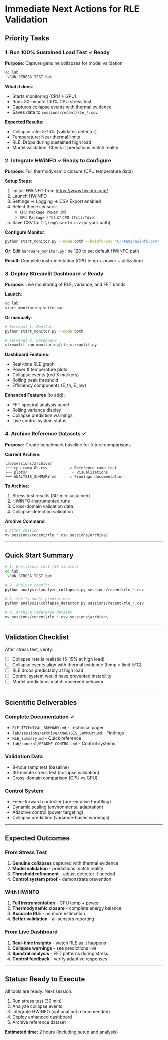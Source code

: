 # Immediate Next Actions for RLE Validation

## Priority Tasks

### 1. Run 100% Sustained Load Test ✓ Ready
**Purpose**: Capture genuine collapses for model validation

```bash
cd lab
.\RUN_STRESS_TEST.bat
```

**What it does**:
- Starts monitoring (CPU + GPU)
- Runs 30-minute 100% CPU stress test
- Captures collapse events with thermal evidence
- Saves data to `sessions/recent/rle_*.csv`

**Expected Results**:
- Collapse rate: 5-15% (validates detector)
- Temperature: Near thermal limits
- RLE: Drops during sustained high load
- Model validation: Check if predictions match reality

### 2. Integrate HWiNFO ✓ Ready to Configure
**Purpose**: Full thermodynamic closure (CPU temperature data)

**Setup Steps**:
1. Install HWiNFO from https://www.hwinfo.com/
2. Launch HWiNFO
3. Settings → Logging → CSV Export enabled
4. Select these sensors:
   - `CPU Package Power (W)`
   - `CPU Package (°C)` or `CPU (Tctl/Tdie)`
5. Save CSV to: `C:\temp\hwinfo.csv` (or your path)

**Configure Monitor**:
```bash
python start_monitor.py --mode both --hwinfo-csv "C:\temp\hwinfo.csv"
```

**Or**: Edit `hardware_monitor.py` line 120 to set default HWiNFO path

**Result**: Complete instrumentation (CPU temp + power + utilization)

### 3. Deploy Streamlit Dashboard ✓ Ready
**Purpose**: Live monitoring of RLE, variance, and FFT bands

**Launch**:
```bash
cd lab
start_monitoring_suite.bat
```

**Or manually**:
```bash
# Terminal 1: Monitor
python start_monitor.py --mode both

# Terminal 2: Dashboard
streamlit run monitoring/rle_streamlit.py
```

**Dashboard Features**:
- Real-time RLE graph
- Power & temperature plots
- Collapse events (red X markers)
- Rolling peak threshold
- Efficiency components (E_th, E_pw)

**Enhanced Features** (to add):
- FFT spectral analysis panel
- Rolling variance display
- Collapse prediction warnings
- Live control system status

### 4. Archive Reference Datasets ✓
**Purpose**: Create benchmark baseline for future comparisons

**Current Archive**:
```
lab/sessions/archive/
├── cpu_ramp_8h.csv          ✓ Reference ramp test
├── plots/                    ✓ Visualizations
└── ANALYSIS_SUMMARY.md      ✓ Findings documentation
```

**To Archive**:
1. Stress test results (30-min sustained)
2. HWiNFO-instrumented runs
3. Cross-domain validation data
4. Collapse-detection validation

**Archive Command**:
```bash
# After session
mv sessions/recent/rle_*.csv sessions/archive/
```

---

## Quick Start Summary

```bash
# 1. Run stress test (30 minutes)
cd lab
.\RUN_STRESS_TEST.bat

# 2. Analyze results
python analysis\analyze_collapses.py sessions/recent\rle_*.csv

# 3. Verify model predictions
python analysis\collapse_detector.py sessions/recent\rle_*.csv

# 4. Archive reference dataset
mv sessions/recent\rle_*.csv sessions\archive\
```

---

## Validation Checklist

After stress test, verify:

- [ ] Collapse rate is realistic (5-15% at high load)
- [ ] Collapse events align with thermal evidence (temp > limit-5°C)
- [ ] RLE drops predictably at high load
- [ ] Control system would have prevented instability
- [ ] Model predictions match observed behavior

---

## Scientific Deliverables

### Complete Documentation ✓
- `RLE_TECHNICAL_SUMMARY.md` - Technical paper
- `lab/sessions/archive/ANALYSIS_SUMMARY.md` - Findings
- `RLE_Summary.md` - Quick reference
- `lab/control/README_CONTROL.md` - Control systems

### Validation Data
- 8-hour ramp test (baseline)
- 30-minute stress test (collapse validation)
- Cross-domain comparison (CPU vs GPU)

### Control System
- Feed-forward controller (pre-emptive throttling)
- Dynamic scaling (environmental adaptation)
- Adaptive control (power targeting)
- Collapse prediction (variance-based warnings)

---

## Expected Outcomes

### From Stress Test
1. **Genuine collapses** captured with thermal evidence
2. **Model validation** - predictions match reality
3. **Threshold refinement** - adjust detector if needed
4. **Control system proof** - demonstrate prevention

### With HWiNFO
1. **Full instrumentation** - CPU temp + power
2. **Thermodynamic closure** - complete energy balance
3. **Accurate RLE** - no more estimation
4. **Better validation** - all sensors reporting

### From Live Dashboard
1. **Real-time insights** - watch RLE as it happens
2. **Collapse warnings** - see predictions live
3. **Spectral analysis** - FFT patterns during stress
4. **Control feedback** - verify adaptive responses

---

## Status: Ready to Execute

All tools are ready. Next session:
1. Run stress test (30 min)
2. Analyze collapse events
3. Integrate HWiNFO (optional but recommended)
4. Deploy enhanced dashboard
5. Archive reference dataset

**Estimated time**: 2 hours (including setup and analysis)

